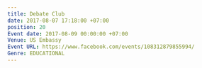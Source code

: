 ```yaml
---
title: Debate Club
date: 2017-08-07 17:18:00 +07:00
position: 20
Event date: 2017-08-09 00:00:00 +07:00
Venue: US Embassy
Event URL: https://www.facebook.com/events/108312879855994/
Genre: EDUCATIONAL
---
```


